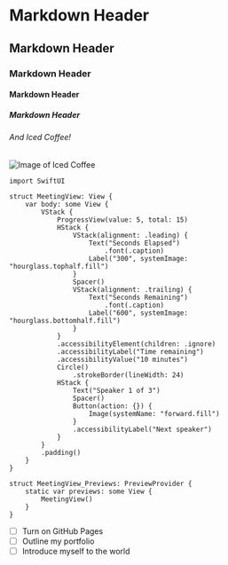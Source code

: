 # Markdown Header
## Markdown Header
### Markdown Header
#### Markdown Header
##### Markdown Header
###### And Iced Coffee!

![Image of Iced Coffee](https://tannerand.files.wordpress.com/2022/09/image_32e0cf4e-108f-45cf-ae16-4b983443fb21.jpg)

```
import SwiftUI

struct MeetingView: View {
    var body: some View {
        VStack {
            ProgressView(value: 5, total: 15)
            HStack {
                VStack(alignment: .leading) {
                    Text("Seconds Elapsed")
                        .font(.caption)
                    Label("300", systemImage: "hourglass.tophalf.fill")
                }
                Spacer()
                VStack(alignment: .trailing) {
                    Text("Seconds Remaining")
                        .font(.caption)
                    Label("600", systemImage: "hourglass.bottomhalf.fill")
                }
            }
            .accessibilityElement(children: .ignore)
            .accessibilityLabel("Time remaining")
            .accessibilityValue("10 minutes")
            Circle()
                .strokeBorder(lineWidth: 24)
            HStack {
                Text("Speaker 1 of 3")
                Spacer()
                Button(action: {}) {
                    Image(systemName: "forward.fill")
                }
                .accessibilityLabel("Next speaker")
            }
        }
        .padding()
    }
}

struct MeetingView_Previews: PreviewProvider {
    static var previews: some View {
        MeetingView()
    }
}
```

- [ ] Turn on GitHub Pages
- [ ] Outline my portfolio
- [ ] Introduce myself to the world
